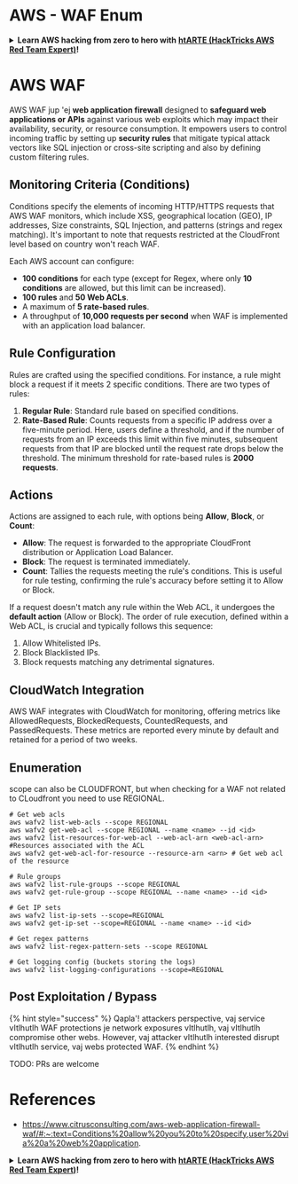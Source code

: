 # AWS - WAF Enum

<details>

<summary><strong>Learn AWS hacking from zero to hero with</strong> <a href="https://training.hacktricks.xyz/courses/arte"><strong>htARTE (HackTricks AWS Red Team Expert)</strong></a><strong>!</strong></summary>

Other ways to support HackTricks:

* If you want to see your **company advertised in HackTricks** or **download HackTricks in PDF** Check the [**SUBSCRIPTION PLANS**](https://github.com/sponsors/carlospolop)!
* Get the [**official PEASS & HackTricks swag**](https://peass.creator-spring.com)
* Discover [**The PEASS Family**](https://opensea.io/collection/the-peass-family), our collection of exclusive [**NFTs**](https://opensea.io/collection/the-peass-family)
* **Join the** 💬 [**Discord group**](https://discord.gg/hRep4RUj7f) or the [**telegram group**](https://t.me/peass) or **follow** us on **Twitter** 🐦 [**@hacktricks_live**](https://twitter.com/hacktricks_live)**.**
* **Share your hacking tricks by submitting PRs to the** [**HackTricks**](https://github.com/carlospolop/hacktricks) and [**HackTricks Cloud**](https://github.com/carlospolop/hacktricks-cloud) github repos.

</details>

# AWS WAF

AWS WAF jup 'ej **web application firewall** designed to **safeguard web applications or APIs** against various web exploits which may impact their availability, security, or resource consumption. It empowers users to control incoming traffic by setting up **security rules** that mitigate typical attack vectors like SQL injection or cross-site scripting and also by defining custom filtering rules.

## Monitoring Criteria (Conditions)

Conditions specify the elements of incoming HTTP/HTTPS requests that AWS WAF monitors, which include XSS, geographical location (GEO), IP addresses, Size constraints, SQL Injection, and patterns (strings and regex matching). It's important to note that requests restricted at the CloudFront level based on country won't reach WAF.

Each AWS account can configure:
- **100 conditions** for each type (except for Regex, where only **10 conditions** are allowed, but this limit can be increased).
- **100 rules** and **50 Web ACLs**.
- A maximum of **5 rate-based rules**.
- A throughput of **10,000 requests per second** when WAF is implemented with an application load balancer.

## Rule Configuration

Rules are crafted using the specified conditions. For instance, a rule might block a request if it meets 2 specific conditions. There are two types of rules:

1. **Regular Rule**: Standard rule based on specified conditions.
2. **Rate-Based Rule**: Counts requests from a specific IP address over a five-minute period. Here, users define a threshold, and if the number of requests from an IP exceeds this limit within five minutes, subsequent requests from that IP are blocked until the request rate drops below the threshold. The minimum threshold for rate-based rules is **2000 requests**.

## Actions

Actions are assigned to each rule, with options being **Allow**, **Block**, or **Count**:

- **Allow**: The request is forwarded to the appropriate CloudFront distribution or Application Load Balancer.
- **Block**: The request is terminated immediately.
- **Count**: Tallies the requests meeting the rule's conditions. This is useful for rule testing, confirming the rule's accuracy before setting it to Allow or Block.

If a request doesn't match any rule within the Web ACL, it undergoes the **default action** (Allow or Block). The order of rule execution, defined within a Web ACL, is crucial and typically follows this sequence:

1. Allow Whitelisted IPs.
2. Block Blacklisted IPs.
3. Block requests matching any detrimental signatures.

## CloudWatch Integration

AWS WAF integrates with CloudWatch for monitoring, offering metrics like AllowedRequests, BlockedRequests, CountedRequests, and PassedRequests. These metrics are reported every minute by default and retained for a period of two weeks.


## Enumeration

scope can also be CLOUDFRONT, but when checking for a WAF not related to CLoudfront you need to use REGIONAL.
```
# Get web acls
aws wafv2 list-web-acls --scope REGIONAL
aws wafv2 get-web-acl --scope REGIONAL --name <name> --id <id>
aws wafv2 list-resources-for-web-acl --web-acl-arn <web-acl-arn> #Resources associated with the ACL
aws wafv2 get-web-acl-for-resource --resource-arn <arn> # Get web acl of the resource

# Rule groups
aws wafv2 list-rule-groups --scope REGIONAL
aws wafv2 get-rule-group --scope REGIONAL --name <name> --id <id>

# Get IP sets
aws wafv2 list-ip-sets --scope=REGIONAL
aws wafv2 get-ip-set --scope=REGIONAL --name <name> --id <id>

# Get regex patterns
aws wafv2 list-regex-pattern-sets --scope REGIONAL

# Get logging config (buckets storing the logs)
aws wafv2 list-logging-configurations --scope=REGIONAL
```
## Post Exploitation / Bypass

{% hint style="success" %}
Qapla'! attackers perspective, vaj service vItlhutlh WAF protections je network exposures vItlhutlh, vaj vItlhutlh compromise other webs.
However, vaj attacker vItlhutlh interested disrupt vItlhutlh service, vaj webs protected WAF.
{% endhint %}

TODO: PRs are welcome

# References
* https://www.citrusconsulting.com/aws-web-application-firewall-waf/#:~:text=Conditions%20allow%20you%20to%20specify,user%20via%20a%20web%20application.

<details>

<summary><strong>Learn AWS hacking from zero to hero with</strong> <a href="https://training.hacktricks.xyz/courses/arte"><strong>htARTE (HackTricks AWS Red Team Expert)</strong></a><strong>!</strong></summary>

Other ways to support HackTricks:

* If you want to see your **company advertised in HackTricks** or **download HackTricks in PDF** Check the [**SUBSCRIPTION PLANS**](https://github.com/sponsors/carlospolop)!
* Get the [**official PEASS & HackTricks swag**](https://peass.creator-spring.com)
* Discover [**The PEASS Family**](https://opensea.io/collection/the-peass-family), our collection of exclusive [**NFTs**](https://opensea.io/collection/the-peass-family)
* **Join the** 💬 [**Discord group**](https://discord.gg/hRep4RUj7f) or the [**telegram group**](https://t.me/peass) or **follow** us on **Twitter** 🐦 [**@hacktricks_live**](https://twitter.com/hacktricks_live)**.**
* **Share your hacking tricks by submitting PRs to the** [**HackTricks**](https://github.com/carlospolop/hacktricks) and [**HackTricks Cloud**](https://github.com/carlospolop/hacktricks-cloud) github repos.

</details>
